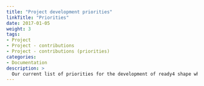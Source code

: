```yaml
---
title: "Project development priorities"
linkTitle: "Priorities"
date: 2017-01-05
weight: 3
tags:
- Project
- Project - contributions
- Project - contributions (priorities)
categories:
- Documentation
description: >
  Our current list of priorities for the development of ready4 shape when and how we need your help.
---
```



